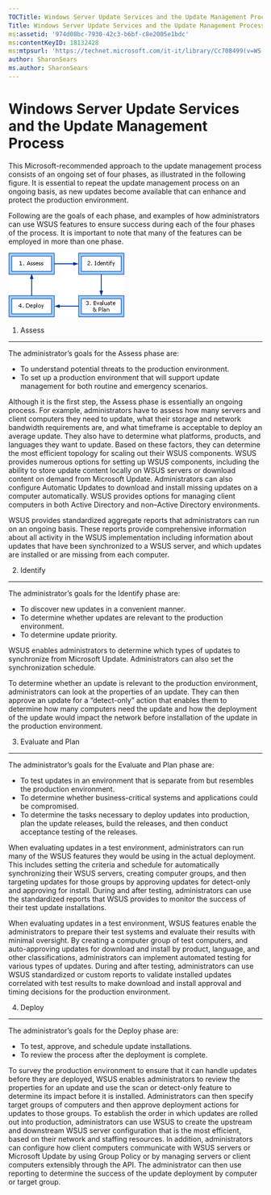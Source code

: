 ```yaml
---
TOCTitle: Windows Server Update Services and the Update Management Process
Title: Windows Server Update Services and the Update Management Process
ms:assetid: '974d08bc-7930-42c3-b6bf-c8e2005e1bdc'
ms:contentKeyID: 18132428
ms:mtpsurl: 'https://technet.microsoft.com/it-it/library/Cc708499(v=WS.10)'
author: SharonSears
ms.author: SharonSears
---
```


Windows Server Update Services and the Update Management Process
================================================================

This Microsoft-recommended approach to the update management process consists of an ongoing set of four phases, as illustrated in the following figure. It is essential to repeat the update management process on an ongoing basis, as new updates become available that can enhance and protect the production environment.

Following are the goals of each phase, and examples of how administrators can use WSUS features to ensure success during each of the four phases of the process. It is important to note that many of the features can be employed in more than one phase.

![](/security-updates/images/Cc708499.dfdf34ec-7b30-4462-b807-e10a7347b771(WS.10).gif)
1. Assess
---------

The administrator’s goals for the Assess phase are:

-   To understand potential threats to the production environment.
-   To set up a production environment that will support update management for both routine and emergency scenarios.

Although it is the first step, the Assess phase is essentially an ongoing process. For example, administrators have to assess how many servers and client computers they need to update, what their storage and network bandwidth requirements are, and what timeframe is acceptable to deploy an average update. They also have to determine what platforms, products, and languages they want to update. Based on these factors, they can determine the most efficient topology for scaling out their WSUS components. WSUS provides numerous options for setting up WSUS components, including the ability to store update content locally on WSUS servers or download content on demand from Microsoft Update. Administrators can also configure Automatic Updates to download and install missing updates on a computer automatically. WSUS provides options for managing client computers in both Active Directory and non–Active Directory environments.

WSUS provides standardized aggregate reports that administrators can run on an ongoing basis. These reports provide comprehensive information about all activity in the WSUS implementation including information about updates that have been synchronized to a WSUS server, and which updates are installed or are missing from each computer.

2. Identify
-----------

The administrator’s goals for the Identify phase are:

-   To discover new updates in a convenient manner.
-   To determine whether updates are relevant to the production environment.
-   To determine update priority.

WSUS enables administrators to determine which types of updates to synchronize from Microsoft Update. Administrators can also set the synchronization schedule.

To determine whether an update is relevant to the production environment, administrators can look at the properties of an update. They can then approve an update for a “detect-only” action that enables them to determine how many computers need the update and how the deployment of the update would impact the network before installation of the update in the production environment.

3. Evaluate and Plan
--------------------

The administrator’s goals for the Evaluate and Plan phase are:

-   To test updates in an environment that is separate from but resembles the production environment.
-   To determine whether business-critical systems and applications could be compromised.
-   To determine the tasks necessary to deploy updates into production, plan the update releases, build the releases, and then conduct acceptance testing of the releases.

When evaluating updates in a test environment, administrators can run many of the WSUS features they would be using in the actual deployment. This includes setting the criteria and schedule for automatically synchronizing their WSUS servers, creating computer groups, and then targeting updates for those groups by approving updates for detect-only and approving for install. During and after testing, administrators can use the standardized reports that WSUS provides to monitor the success of their test update installations.

When evaluating updates in a test environment, WSUS features enable the administrators to prepare their test systems and evaluate their results with minimal oversight. By creating a computer group of test computers, and auto-approving updates for download and install by product, language, and other classifications, administrators can implement automated testing for various types of updates. During and after testing, administrators can use WSUS standardized or custom reports to validate installed updates correlated with test results to make download and install approval and timing decisions for the production environment.

4. Deploy
---------

The administrator’s goals for the Deploy phase are:

-   To test, approve, and schedule update installations.
-   To review the process after the deployment is complete.

To survey the production environment to ensure that it can handle updates before they are deployed, WSUS enables administrators to review the properties for an update and use the scan or detect-only feature to determine its impact before it is installed. Administrators can then specify target groups of computers and then approve deployment actions for updates to those groups. To establish the order in which updates are rolled out into production, administrators can use WSUS to create the upstream and downstream WSUS server configuration that is the most efficient, based on their network and staffing resources. In addition, administrators can configure how client computers communicate with WSUS servers or Microsoft Update by using Group Policy or by managing servers or client computers extensibly through the API. The administrator can then use reporting to determine the success of the update deployment by computer or target group.

